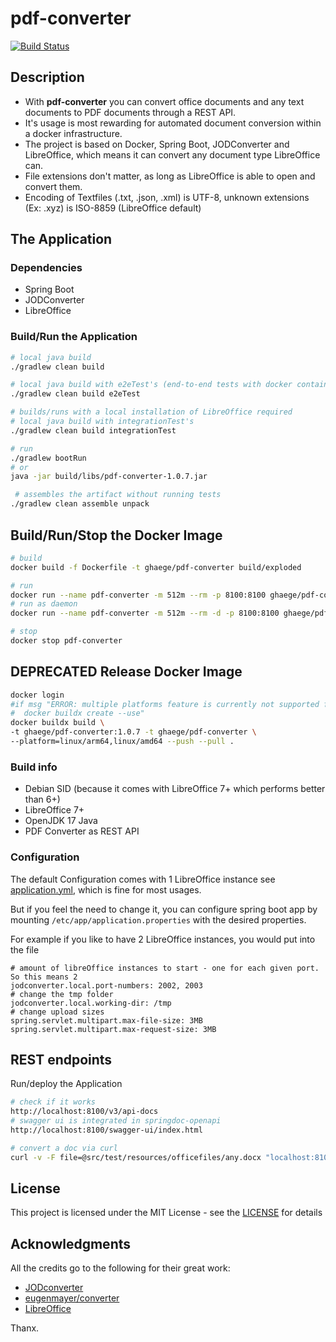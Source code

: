 # pdf-converter

[![Build Status](https://travis-ci.com/ghaege/pdf-converter.svg?branch=main)](https://travis-ci.com/ghaege/pdf-converter)

## Description

* With **pdf-converter** you can convert office documents and any text documents to PDF documents through a REST API.
* It's usage is most rewarding for automated document conversion within a docker infrastructure.
* The project is based on Docker, Spring Boot, JODConverter and LibreOffice, which means it can convert any document type LibreOffice can.
* File extensions don't matter, as long as LibreOffice is able to open and convert them.
* Encoding of Textfiles (.txt, .json, .xml) is UTF-8, unknown extensions (Ex: .xyz) is ISO-8859 (LibreOffice default)

## The Application

### Dependencies

* Spring Boot 
* JODConverter 
* LibreOffice

### Build/Run the Application

```sh
# local java build
./gradlew clean build

# local java build with e2eTest's (end-to-end tests with docker container "ghaege/pdf-converter:latest")
./gradlew clean build e2eTest

# builds/runs with a local installation of LibreOffice required
# local java build with integrationTest's
./gradlew clean build integrationTest

# run
./gradlew bootRun
# or
java -jar build/libs/pdf-converter-1.0.7.jar

 # assembles the artifact without running tests
./gradlew clean assemble unpack
```

## Build/Run/Stop the Docker Image

```sh
# build
docker build -f Dockerfile -t ghaege/pdf-converter build/exploded

# run
docker run --name pdf-converter -m 512m --rm -p 8100:8100 ghaege/pdf-converter
# run as daemon
docker run --name pdf-converter -m 512m --rm -d -p 8100:8100 ghaege/pdf-converter

# stop
docker stop pdf-converter
```

## DEPRECATED Release Docker Image

```sh
docker login
#if msg "ERROR: multiple platforms feature is currently not supported for docker driver"
#  docker buildx create --use"
docker buildx build \
-t ghaege/pdf-converter:1.0.7 -t ghaege/pdf-converter \
--platform=linux/arm64,linux/amd64 --push --pull .
```

### Build info

- Debian SID (because it comes with LibreOffice 7+ which performs better than 6+)
- LibreOffice 7+
- OpenJDK 17 Java
- PDF Converter as REST API

### Configuration

The default Configuration comes with 1 LibreOffice instance see [application.yml](src/main/resources/application.yml), which is fine for most usages.

But if you feel the need to change it, you can configure spring boot app by mounting `/etc/app/application.properties` with the desired properties.

For example if you like to have 2 LibreOffice instances, you would put into the file

```properties
# amount of libreOffice instances to start - one for each given port. So this means 2
jodconverter.local.port-numbers: 2002, 2003
# change the tmp folder
jodconverter.local.working-dir: /tmp
# change upload sizes
spring.servlet.multipart.max-file-size: 3MB
spring.servlet.multipart.max-request-size: 3MB
```

## REST endpoints

Run/deploy the Application

```sh
# check if it works
http://localhost:8100/v3/api-docs 
# swagger ui is integrated in springdoc-openapi
http://localhost:8100/swagger-ui/index.html

# convert a doc via curl
curl -v -F file=@src/test/resources/officefiles/any.docx "localhost:8100/convert/toPdf" -o ./build/any.pdf
```

## License

This project is licensed under the MIT License - see the [LICENSE](LICENSE) for details

## Acknowledgments

All the credits go to the following for their great work:
* [JODconverter](https://github.com/sbraconnier/jodconverter)
* [eugenmayer/converter](https://github.com/EugenMayer/converter)
* [LibreOffice](https://de.libreoffice.org/)

Thanx.